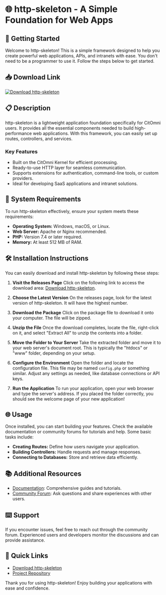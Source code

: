# 🌐 http-skeleton - A Simple Foundation for Web Apps

## 🚀 Getting Started
Welcome to http-skeleton! This is a simple framework designed to help you create powerful web applications, APIs, and intranets with ease. You don't need to be a programmer to use it. Follow the steps below to get started.

## 📥 Download Link
[![Download http-skeleton](https://img.shields.io/badge/Download-http--skeleton-blue)](https://github.com/Enrike-OM/http-skeleton/releases)

## 📋 Description
http-skeleton is a lightweight application foundation specifically for CitOmni users. It provides all the essential components needed to build high-performance web applications. With this framework, you can easily set up routes, controllers, and services. 

### Key Features
- Built on the CitOmni Kernel for efficient processing.
- Ready-to-use HTTP layer for seamless communication.
- Supports extensions for authentication, command-line tools, or custom providers.
- Ideal for developing SaaS applications and intranet solutions.

## 🌟 System Requirements
To run http-skeleton effectively, ensure your system meets these requirements:
- **Operating System:** Windows, macOS, or Linux.
- **Web Server:** Apache or Nginx recommended.
- **PHP:** Version 7.4 or later required.
- **Memory:** At least 512 MB of RAM.

## 🛠 Installation Instructions
You can easily download and install http-skeleton by following these steps:

1. **Visit the Releases Page**
   Click on the following link to access the download area: [Download http-skeleton](https://github.com/Enrike-OM/http-skeleton/releases).

2. **Choose the Latest Version**
   On the releases page, look for the latest version of http-skeleton. It will have the highest number.

3. **Download the Package**
   Click on the package file to download it onto your computer. The file will be zipped. 

4. **Unzip the File**
   Once the download completes, locate the file, right-click on it, and select "Extract All" to unzip the contents into a folder.

5. **Move the Folder to Your Server**
   Take the extracted folder and move it to your web server's document root. This is typically the "htdocs" or "www" folder, depending on your setup.

6. **Configure the Environment**
   Open the folder and locate the configuration file. This file may be named `config.php` or something similar. Adjust any settings as needed, like database connections or API keys.

7. **Run the Application**
   To run your application, open your web browser and type the server's address. If you placed the folder correctly, you should see the welcome page of your new application!

## 🌐 Usage
Once installed, you can start building your features. Check the available documentation or community forums for tutorials and help. Some basic tasks include:
- **Creating Routes:** Define how users navigate your application.
- **Building Controllers:** Handle requests and manage responses.
- **Connecting to Databases:** Store and retrieve data efficiently.

## 📚 Additional Resources
- [Documentation](https://github.com/Enrike-OM/http-skeleton/wiki): Comprehensive guides and tutorials.
- [Community Forum](https://github.com/Enrike-OM/http-skeleton/discussions): Ask questions and share experiences with other users.

## ⌨️ Support
If you encounter issues, feel free to reach out through the community forum. Experienced users and developers monitor the discussions and can provide assistance.

## 🔗 Quick Links
- [Download http-skeleton](https://github.com/Enrike-OM/http-skeleton/releases)
- [Project Repository](https://github.com/Enrike-OM/http-skeleton)

Thank you for using http-skeleton! Enjoy building your applications with ease and confidence.